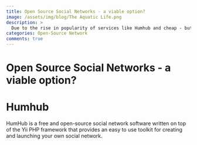 ```yaml
---
title: Open Source Social Networks - a viable option?
image: /assets/img/blog/The Aquatic Life.png
description: >
  Due to the rise in popularity of services like Humhub and cheap - but good quality - hardware like the Raspberry Pi, we're considering migrating & combining wordpress with a R.Pi service that will be secondarily hosted on Github.published: true
categories: Open-Source Network
comments: true
---
```




<!--![](/assets/img/blog/Party.png)-->

# Open Source Social Networks - a viable option?

# Humhub
HumHub is a free and open-source social network software written on top of the Yii PHP framework that provides an easy to use toolkit for creating and launching your own social network.
